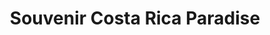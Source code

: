 ---
title: "Souvenir Costa Rica Paradise"
url: /quepos/souvenir-costa-rica-paradise/
shop: regalo
---